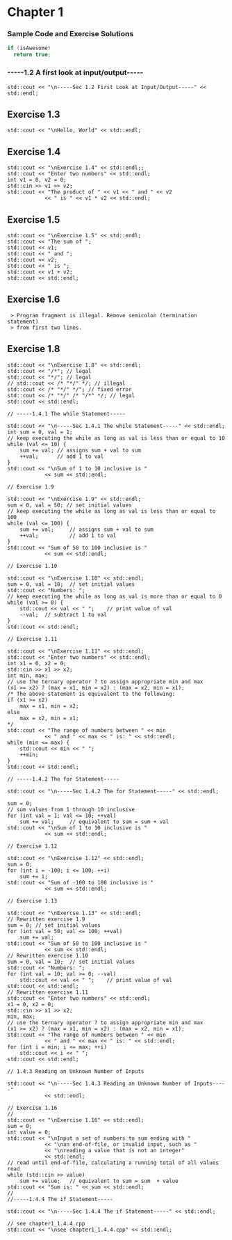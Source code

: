 # Chapter 1 

### Sample Code and Exercise Solutions

```C++
if (isAwesome)
  return true;
```
### -----1.2 A first look at input/output-----
	
	std::cout << "\n-----Sec 1.2 First Look at Input/Output-----" << std::endl;
	
## Exercise 1.3
	
	std::cout << "\nHello, World" << std::endl;
	
## Exercise 1.4
	
	std::cout << "\nExercise 1.4" << std::endl;;
	std::cout << "Enter two numbers" << std::endl;
	int v1 = 0, v2 = 0;
	std::cin >> v1 >> v2;
	std::cout << "The product of " << v1 << " and " << v2
				<< " is " << v1 * v2 << std::endl;
				
## Exercise 1.5
	
	std::cout << "\nExercise 1.5" << std::endl;
	std::cout << "The sum of ";
	std::cout << v1;
	std::cout << " and ";
	std::cout << v2;
	std::cout << " is ";
	std::cout << v1 + v2;
	std::cout << std::endl;
				
## Exercise 1.6
	 > Program fragment is illegal. Remove semicolon (termination statement)
	 > from first two lines.
	
## Exercise 1.8
	
	std::cout << "\nExercise 1.8" << std::endl;
	std::cout << "/*"; // legal
	std::cout << "*/"; // legal
	// std::cout << /* "*/" */; // illegal
	std::cout << /* "*/" */"; // fixed error
	std::cout << /* "*/" /* "/*" */; // legal
	std::cout << std::endl;
	
	// -----1.4.1 The while Statement-----
	
	std::cout << "\n-----Sec 1.4.1 The while Statement-----" << std::endl;
	int sum = 0, val = 1;
	// keep executing the while as long as val is less than or equal to 10
	while (val <= 10) {
		sum += val;	// assigns sum + val to sum
		++val;		// add 1 to val
	}
	std::cout << "\nSum of 1 to 10 inclusive is "
				<< sum << std::endl;
				
	// Exercise 1.9
	
	std::cout << "\nExercise 1.9" << std::endl;
	sum = 0, val = 50; // set initial values
	// keep executing the while as long as val is less than or equal to 100
	while (val <= 100) {
		sum += val;		// assigns sum + val to sum
		++val;			// add 1 to val
	}
	std::cout << "Sum of 50 to 100 inclusive is "
				<< sum << std::endl;
				
	// Exercise 1.10
	
	std::cout << "\nExercise 1.10" << std::endl;
	sum = 0, val = 10;	// set initial values
	std::cout << "Numbers: ";
	// keep executing the while as long as val is more than or equal to 0
	while (val >= 0) {
		std::cout << val << " ";	// print value of val
		--val;	// subtract 1 to val
	}
	std::cout << std::endl;
	
	// Exercise 1.11
	
	std::cout << "\nExercise 1.11" << std::endl;
	std::cout << "Enter two numbers" << std::endl;
	int x1 = 0, x2 = 0;
	std::cin >> x1 >> x2;
	int min, max;
	// use the ternary operator ? to assign appropriate min and max
	(x1 >= x2) ? (max = x1, min = x2) : (max = x2, min = x1);
	/* The above statement is equivalent to the following:
	if (x1 >= x2)
		max = x1, min = x2;
	else
		max = x2, min = x1;
	*/
	std::cout << "The range of numbers between " << min
				<< " and " << max << " is: " << std::endl;
	while (min <= max) {
		std::cout << min << " ";
		++min;
	}
	std::cout << std::endl;
	
	// -----1.4.2 The for Statement-----
	
	std::cout << "\n-----Sec 1.4.2 The for Statement-----" << std::endl;
	
	sum = 0;
	// sum values from 1 through 10 inclusive
	for (int val = 1; val <= 10; ++val)
		sum += val;		// equivalent to sum = sum + val
	std::cout << "\nSum of 1 to 10 inclusive is "
				<< sum << std::endl;
	
	// Exercise 1.12
	
	std::cout << "\nExercise 1.12" << std::endl;
	sum = 0;
	for (int i = -100; i <= 100; ++i)
		sum += i;
	std::cout << "Sum of -100 to 100 inclusive is "
				<< sum << std::endl;
				
	// Exercise 1.13
	
	std::cout << "\nExercse 1.13" << std::endl;
	// Rewritten exercise 1.9
	sum = 0; // set initial values
	for (int val = 50; val <= 100; ++val)
		sum += val;
	std::cout << "Sum of 50 to 100 inclusive is "
				<< sum << std::endl;
	// Rewritten exercise 1.10			
	sum = 0, val = 10;	// set initial values
	std::cout << "Numbers: ";
	for (int val = 10; val >= 0; --val)
		std::cout << val << " ";	// print value of val
	std::cout << std::endl;
	// Rewritten exercise 1.11
	std::cout << "Enter two numbers" << std::endl;
	x1 = 0, x2 = 0;
	std::cin >> x1 >> x2;
	min, max;
	// use the ternary operator ? to assign appropriate min and max
	(x1 >= x2) ? (max = x1, min = x2) : (max = x2, min = x1);
	std::cout << "The range of numbers between " << min
				<< " and " << max << " is: " << std::endl;
	for (int i = min; i <= max; ++i)
		std::cout << i << " ";			
	std::cout << std::endl;
	
	// 1.4.3 Reading an Unknown Number of Inputs
	
	std::cout << "\n-----Sec 1.4.3 Reading an Unknown Number of Inputs-----" 
				<< std::endl;
	
	// Exercise 1.16
	//
	std::cout << "\nExercise 1.16" << std::endl;
	sum = 0;
	int value = 0;
	std::cout << "\nInput a set of numbers to sum ending with "
				<< "\nan end-of-file, or invalid input, such as "
				<< "\nreading a value that is not an integer"
				<< std::endl;
	// read until end-of-file, calculating a running total of all values read
	while (std::cin >> value)
		sum += value;	// equivalent to sum = sum  + value
	std::cout << "Sum is: " << sum << std::endl;
	//
	//-----1.4.4 The if Statement-----
	
	std::cout << "\n-----Sec 1.4.4 The if Statement-----" << std::endl;
	
	// see chapter1_1.4.4.cpp
	std::cout << "\nsee chapter1_1.4.4.cpp" << std::endl;
